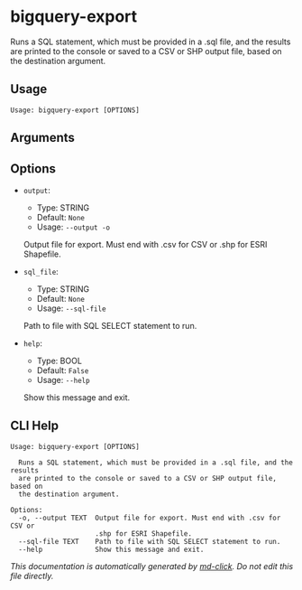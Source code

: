 
# bigquery-export

Runs a SQL statement, which must be provided in a .sql file, and the results are printed to the console
    or saved to a CSV or SHP output file, based on the destination argument.

## Usage

```
Usage: bigquery-export [OPTIONS]
```

## Arguments


## Options

* `output`:
    * Type: STRING
    * Default: `None`
    * Usage: `--output
-o`

    Output file for export. Must end with .csv for CSV or .shp for ESRI Shapefile.



* `sql_file`:
    * Type: STRING
    * Default: `None`
    * Usage: `--sql-file`

    Path to file with SQL SELECT statement to run.



* `help`:
    * Type: BOOL
    * Default: `False`
    * Usage: `--help`

    Show this message and exit.



## CLI Help

```
Usage: bigquery-export [OPTIONS]

  Runs a SQL statement, which must be provided in a .sql file, and the results
  are printed to the console or saved to a CSV or SHP output file, based on
  the destination argument.

Options:
  -o, --output TEXT  Output file for export. Must end with .csv for CSV or
                     .shp for ESRI Shapefile.
  --sql-file TEXT    Path to file with SQL SELECT statement to run.
  --help             Show this message and exit.
```


_This documentation is automatically generated by [md-click](https://github.com/RiveryIo/md-click). Do not edit this file directly._
